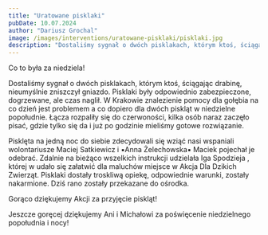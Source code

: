 ```yaml
---
title: "Uratowane pisklaki"
pubDate: 10.07.2024
author: "Dariusz Grochal"
image: /images/interventions/uratowane-pisklaki/pisklaki.jpg
description: "Dostaliśmy sygnał o dwóch pisklakach, którym ktoś, ściągając drabinę, nieumyślnie zniszczył gniazdo."
---
```


Co to była za niedziela!

Dostaliśmy sygnał o dwóch pisklakach, którym ktoś, ściągając drabinę, nieumyślnie zniszczył gniazdo. Pisklaki były odpowiednio zabezpieczone, dogrzewane, ale czas naglił. W Krakowie znalezienie pomocy dla gołębia na co dzień jest problemem a co dopiero dla dwóch piskląt w niedzielne popołudnie. Łącza rozpaliły się do czerwoności, kilka osób naraz zaczęło pisać, gdzie tylko się da i już po godzinie mieliśmy gotowe rozwiązanie.

Pisklęta na jedną noc do siebie zdecydowali się wziąć nasi wspaniali wolontariusze Maciej Satkiewicz i ▪️Anna Żelechowska▪️  Maciek pojechał je odebrać. Zdalnie na bieżąco wszelkich instrukcji udzielała Iga Spodzieja , której w udało się załatwić dla maluchów miejsce w Akcja Dla Dzikich Zwierząt.  Pisklaki dostały troskliwą opiekę, odpowiednie warunki, zostały nakarmione.
Dziś rano zostały przekazane do ośrodka. 

Gorąco dziękujemy Akcji za przyjęcie piskląt!

Jeszcze goręcej dziękujemy Ani i Michałowi za poświęcenie niedzielnego popołudnia i nocy!
